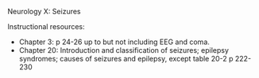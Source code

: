 Neurology X:  Seizures

Instructional resources:

* Chapter 3:  p 24-26 up to but not including EEG and coma.
* Chapter 20:  Introduction and classification of seizures; epilepsy syndromes; causes of seizures and epilepsy, except table 20-2 p 222-230

